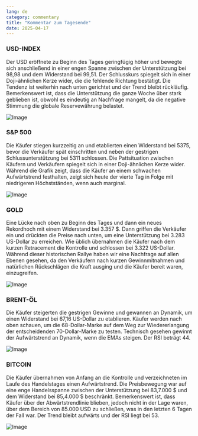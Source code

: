 ```yaml
---
lang: de
category: commentary
title: "Kommentar zum Tagesende"
date: 2025-04-17
---
```


### USD-INDEX

Der USD eröffnete zu Beginn des Tages geringfügig höher und bewegte sich anschließend in einer engen Spanne zwischen der Unterstützung bei 98,98 und dem Widerstand bei 99,51. Der Schlusskurs spiegelt sich in einer Doji-ähnlichen Kerze wider, die die fehlende Richtung bestätigt. Die Tendenz ist weiterhin nach unten gerichtet und der Trend bleibt rückläufig. Bemerkenswert ist, dass die Unterstützung die ganze Woche über stark geblieben ist, obwohl es eindeutig an Nachfrage mangelt, da die negative Stimmung die globale Reservewährung belastet. 

![Image](https://markleighedu.github.io/img/Apr-2025/17-Apr-2025/usdindex.jpg)

### S&P 500

Die Käufer stiegen kurzzeitig an und etablierten einen Widerstand bei 5375, bevor die Verkäufer spät einschritten und neben der gestrigen Schlussunterstützung bei 5311 schlossen. Die Pattsituation zwischen Käufern und Verkäufern spiegelt sich in einer Doji-ähnlichen Kerze wider. Während die Grafik zeigt, dass die Käufer an einem schwachen Aufwärtstrend festhalten, zeigt sich heute der vierte Tag in Folge mit niedrigeren Höchstständen, wenn auch marginal. 

![Image](https://markleighedu.github.io/img/Apr-2025/17-Apr-2025/sp500.jpg)

### GOLD

Eine Lücke nach oben zu Beginn des Tages und dann ein neues Rekordhoch mit einem Widerstand bei 3.357 $. Dann griffen die Verkäufer ein und drückten die Preise nach unten, um eine Unterstützung bei 3.283 US-Dollar zu erreichen. Wie üblich übernahmen die Käufer nach dem kurzen Retracement die Kontrolle und schlossen bei 3.322 US-Dollar. Während dieser historischen Rallye haben wir eine Nachfrage auf allen Ebenen gesehen, da den Verkäufern nach kurzen Gewinnmitnahmen und natürlichen Rückschlägen die Kraft ausging und die Käufer bereit waren, einzugreifen.

![Image](https://markleighedu.github.io/img/Apr-2025/17-Apr-2025/gold.jpg)

### BRENT-ÖL

Die Käufer steigerten die gestrigen Gewinne und gewannen an Dynamik, um einen Widerstand bei 67,16 US-Dollar zu etablieren. Käufer werden nach oben schauen, um die 68-Dollar-Marke auf dem Weg zur Wiedererlangung der entscheidenden 70-Dollar-Marke zu testen. Technisch gesehen gewinnt der Aufwärtstrend an Dynamik, wenn die EMAs steigen.  Der RSI beträgt 44. 

![Image](https://markleighedu.github.io/img/Apr-2025/17-Apr-2025/brentoil.jpg)

### BITCOIN

Die Käufer übernahmen von Anfang an die Kontrolle und verzeichneten im Laufe des Handelstages einen Aufwärtstrend. Die Preisbewegung war auf eine enge Handelsspanne zwischen der Unterstützung bei 83,7.000 $ und dem Widerstand bei 85,4.000 $ beschränkt. Bemerkenswert ist, dass Käufer über der Abwärtstrendlinie blieben, jedoch nicht in der Lage waren, über dem Bereich von 85.000 USD zu schließen, was in den letzten 6 Tagen der Fall war. Der Trend bleibt aufwärts und der RSI liegt bei 53.

![Image](https://markleighedu.github.io/img/Apr-2025/17-Apr-2025/bitcoin.jpg)

